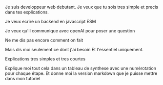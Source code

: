 
Je suis developpeur web debutant.
Je veux que tu sois tres simple et precis dans tes explications.

Je veux ecrire un backend en javascript ESM

Je veux qu'il communique avec openAI pour poser une question

Ne me dis pas encore comment on fait

Mais dis moi seulement ce dont j'ai besoin
Et l'essentiel uniquement.

Explications tres simples et tres courtes

Explique moi tout cela dans un tableau de synthese avec une numérotation pour chaque étape.
Et donne moi la version markdown que je puisse mettre dans mon tutoriel



